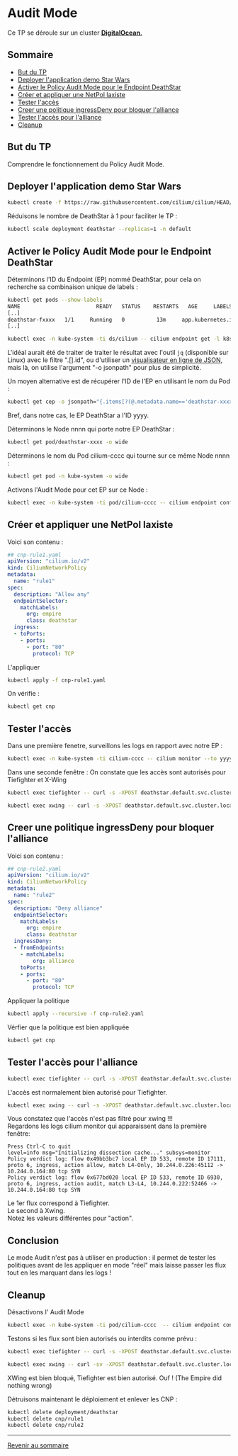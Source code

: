 # Audit Mode

Ce TP se déroule sur un cluster <ins>**DigitalOcean**<ins>.

## Sommaire

* [But du TP](#but-du-tp)
* [Deployer l'application demo Star Wars](#deployer-lapplication-demo-star-wars)
* [Activer le Policy Audit Mode pour le Endpoint DeathStar](#activer-le-policy-audit-mode-pour-le-endpoint-deathstar)
* [Créer et appliquer une NetPol laxiste](#créer-et-appliquer-une-netpol-laxiste)
* [Tester l'accès](#tester-laccès)
* [Creer une politique ingressDeny pour bloquer l'alliance](#creer-une-politique-ingressdeny-pour-bloquer-lalliance)
* [Tester l'accès pour l'alliance](#tester-laccès-pour-lalliance)
* [Cleanup](#cleanup)

## But du TP

Comprendre le fonctionnement du Policy Audit Mode.

## Deployer l'application demo Star Wars

```bash
kubectl create -f https://raw.githubusercontent.com/cilium/cilium/HEAD/examples/minikube/http-sw-app.yaml -n default
```

Réduisons le nombre de DeathStar à 1 pour faciliter le TP :
```bash
kubectl scale deployment deathstar --replicas=1 -n default
```

## Activer le Policy Audit Mode pour le Endpoint DeathStar

Déterminons l'ID du Endpoint (EP) nommé DeathStar, pour cela on recherche sa combinaison unique de labels :

```bash
kubectl get pods --show-labels
NAME                        READY   STATUS    RESTARTS   AGE     LABELS
[..]
deathstar-fxxxx   1/1     Running   0          13m     app.kubernetes.io/name=deathstar,class=deathstar,org=empire,pod-template-hash=f694cf746
[..]
```

```bash
kubectl exec -n kube-system -ti ds/cilium -- cilium endpoint get -l k8s:class=deathstar,k8s:org=empire -o jsonpath={[].id}
```

L'idéal aurait été de traiter de traiter le résultat avec l'outil `jq` (disponible sur Linux) avec le filtre ".[].id", ou d'utiliser un [visualisateur en ligne de JSON](http://jsonviewer.stack.hu/), mais là, on utilise l'argument "-o jsonpath" pour plus de simplicité.

Un moyen alternative est de récupérer l'ID de l'EP en utilisant le nom du Pod :

```bash
kubectl get cep -o jsonpath="{.items[?(@.metadata.name=='deathstar-xxxx')].status.id}"
```

Bref, dans notre cas, le EP DeathStar a l'ID yyyy.

Déterminons le Node nnnn qui porte notre EP DeathStar :

```bash
kubectl get pod/deathstar-xxxx -o wide
```

Déterminons le nom du Pod cilium-cccc qui tourne sur ce même Node nnnn :

```bash
kubectl get pod -n kube-system -o wide 
```

Activons l'Audit Mode pour cet EP sur ce Node :

```bash
kubectl exec -n kube-system -ti pod/cilium-cccc -- cilium endpoint config yyyy PolicyAuditMode=Enabled
```

## Créer et appliquer une NetPol laxiste

Voici son contenu :

```yaml
## cnp-rule1.yaml
apiVersion: "cilium.io/v2"
kind: CiliumNetworkPolicy
metadata:
  name: "rule1"
spec:
  description: "Allow any"
  endpointSelector:
    matchLabels:
      org: empire
      class: deathstar
  ingress:
  - toPorts:
    - ports:
      - port: "80"
        protocol: TCP
```

L'appliquer

```bash
kubectl apply -f cnp-rule1.yaml
```

On vérifie :

```bash
kubectl get cnp
```

## Tester l'accès

Dans une première fenetre, surveillons les logs en rapport avec notre EP :

```bash
kubectl exec -n kube-system -ti cilium-cccc -- cilium monitor --to yyyy -t policy-verdict
```

Dans une seconde fenêtre : On constate que les accès sont autorisés pour Tiefighter et X-Wing

```bash
kubectl exec tiefighter -- curl -s -XPOST deathstar.default.svc.cluster.local/v1/request-landing
```

```bash
kubectl exec xwing -- curl -s -XPOST deathstar.default.svc.cluster.local/v1/request-landing
```

## Creer une politique ingressDeny pour bloquer l'alliance

Voici son contenu :

```yaml
## cnp-rule2.yaml
apiVersion: "cilium.io/v2"
kind: CiliumNetworkPolicy
metadata:
  name: "rule2"
spec:
  description: "Deny alliance"
  endpointSelector:
    matchLabels:
      org: empire
      class: deathstar
  ingressDeny:
  - fromEndpoints:
    - matchLabels:
        org: alliance
    toPorts:
    - ports:
      - port: "80"
        protocol: TCP
```

Appliquer la politique

```bash
kubectl apply --recursive -f cnp-rule2.yaml
```

Vérfier que la politique est bien appliquée

```bash
kubectl get cnp  
```

## Tester l'accès pour l'alliance

```bash
kubectl exec tiefighter -- curl -s -XPOST deathstar.default.svc.cluster.local/v1/request-landing
```

L'accès est normalement bien autorisé pour Tiefighter.

```bash
kubectl exec xwing -- curl -s -XPOST deathstar.default.svc.cluster.local/v1/request-landing
```

Vous constatez que l'accès n'est pas filtré pour xwing !!!  
Regardons les logs cilium monitor qui apparaissent dans la première fenêtre:  
```
Press Ctrl-C to quit  
level=info msg="Initializing dissection cache..." subsys=monitor 
Policy verdict log: flow 0x49bb3bc7 local EP ID 533, remote ID 17111, proto 6, ingress, action allow, match L4-Only, 10.244.0.226:45112 -> 10.244.0.164:80 tcp SYN  
Policy verdict log: flow 0x677bd020 local EP ID 533, remote ID 6930, proto 6, ingress, action audit, match L3-L4, 10.244.0.222:52466 -> 10.244.0.164:80 tcp SYN  
```

Le 1er flux correspond à Tiefighter.  
Le second à Xwing.  
Notez les valeurs différentes pour "action".

## Conclusion

Le mode Audit n'est pas à utiliser en production : il permet de tester les politiques avant de les appliquer en mode "réel" mais laisse passer les flux tout en les marquant dans les logs !

## Cleanup

Désactivons l' Audit Mode

```bash
kubectl exec -n kube-system -ti pod/cilium-cccc  -- cilium endpoint config yyyy PolicyAuditMode=Disabled
```

Testons si les flux sont bien autorisés ou interdits comme prévu :

```bash
kubectl exec tiefighter -- curl -s -XPOST deathstar.default.svc.cluster.local/v1/request-landing
```

```bash
kubectl exec xwing -- curl -sv -XPOST deathstar.default.svc.cluster.local/v1/request-landing
```

XWing est bien bloqué, Tiefighter est bien autorisé. Ouf ! (The Empire did nothing wrong)

Détruisons maintenant le déploiement et enlever les CNP :

```bash
kubectl delete deployment/deathstar 
kubectl delete cnp/rule1
kubectl delete cnp/rule2
```

---

[Revenir au sommaire](../README.md)
